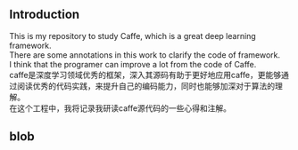 ## Introduction
This is my repository to study Caffe, which is a great deep learning framework.  
There are some annotations in this work to clarify the code of framework.  
I think that the programer can improve a lot from the code of Caffe.   
caffe是深度学习领域优秀的框架，深入其源码有助于更好地应用caffe，更能够通过阅读优秀的代码实践，来提升自己的编码能力，同时也能够加深对于算法的理解。  
在这个工程中，我将记录我研读caffe源代码的一些心得和注解。

## blob